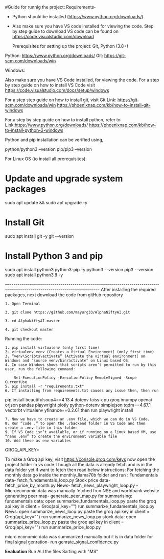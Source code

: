 #Guide for runnig the project:
Requirements-
- Python should be installed (https://www.python.org/downloads/).
- Also make sure you have VS code installed for viewing the code. Step by step guide to download VS code can be found on https://code.visualstudio.com/download

  Prerequisites for setting up the project: Git, Python (3.8+)


Python: https://www.python.org/downloads/
Git: https://git-scm.com/downloads/win

Windows:

Also make sure you have VS Code installed, for viewing the code. For a step by step guide on how to install VS Code visit https://code.visualstudio.com/docs/setup/windows

For a step step guide on how to install git, visit 
Git Link: https://git-scm.com/downloads/win
https://phoenixnap.com/kb/how-to-install-git-windows

For a step by step guide on how to install python, refer to 
Link:https://www.python.org/downloads/
https://phoenixnap.com/kb/how-to-install-python-3-windows




Python and pip installation can be verified using,

python/python3 –version
pip/pip3 –version




For Linux OS (to install all prerequisites):

# Update and upgrade system packages
sudo apt update && sudo apt upgrade -y

# Install Git
sudo apt install git -y
git --version

# Install Python 3 and pip
sudo apt install python3 python3-pip -y
python3 --version
pip3 --version
sudo apt install python3.8 -y




—----------------------------------------------------------------------------------------------------------------------------
After installing the required packages, next download the code from gitHub repository


    1. Open Terminal

    2. git clone https://github.com/mayurg33/AlphaNiftyAI.git

    3. cd AlphaNiftyAI-master

    4. git checkout master

Running the code:

    1. pip install virtualenv (only first time)
    2. virtualenv venv (Creates a Virtual Environment) (only first time)
    3. “venv\Scripts\activate” (Activate the virtual environment) on Windows and “source venv/bin/activate” on Linux based OS.
    4. In case Windows shows that scripts aren’t permitted to run by this user, run the following command:

		Set-ExecutionPolicy -ExecutionPolicy RemoteSigned -Scope CurrentUse		
    5. pip install -r "requirements.txt"
    6. If installing from requirements.txt causes any issue then, then run 
	
pip install beautifulsoup4==4.13.4 dotenv faiss-cpu groq bnumpy openai orjson pandas playwright plotly python-dotenv simplejson tqdm==4.67.1 vectorbt virtualenv yfinance==0.2.61
then run 
 playwright install
			
    7. Now we have to create an .env file, which we can do in VS Code.
    8. Run “code .” to open the ./backend folder in VS Code and then create a .env file in this folder
    9. If VS Code isn’t available, or if running on a linux based VM, use “nano .env” to create the environment variable file
    10. Add these as env variables


GROQ_API_KEY=


To make a Groq api key, visit https://console.groq.com/keys
now open the project folder in vs code 
Though all the data is already fetch and is in the data folder yet if want to fetch then read below instructions:
  For fetching the monthly data go inside the monthly_llama70b folder and run :
     Fundamentals data-
     fetch_fundamentals_loop.py
     Stock price data-
 	 fetch_price_by_month.py
     News-
	 fetch_news_playwright_loop.py
     -Microeconomic data was manually fetched fron NSE and worldbank website
	 generating peer map-
      generate_peer_map.py
  for summarising:
   fundamentals data:
   open summarixe_fundamentals_loop.py
   paste the groq api key in client = Groq(api_key="")
    run summarixe_fundamentals_loop.py
   News:
   open summarize_news_loop.py
   paste the groq api key in client = Groq(api_key="")
    run summarize_news_loop.py
   stock data:
    open summarize_price_loop.py
    paste the groq api key in client = Groq(api_key="")
     run summarize_price_loop.py

   micro economic data was summarized manually but it is in data folder
    for final signal genration-
	 run genrate_signal_confidence.py
  
 **Evaluation**
 Run ALl the files Sarting with "MS"

 
 

																										
